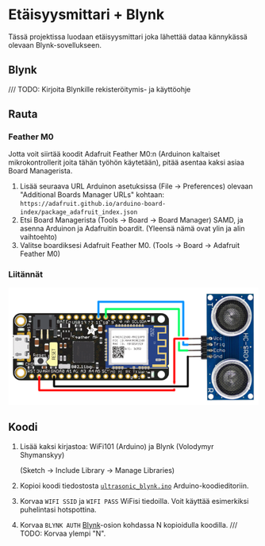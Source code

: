# Etäisyysmittari + Blynk
Tässä projektissa luodaan etäisyysmittari joka lähettää dataa kännykässä olevaan Blynk-sovellukseen.

## Blynk
/// TODO: Kirjoita Blynkille rekisteröitymis- ja käyttöohje

## Rauta
### Feather M0
Jotta voit siirtää koodit Adafruit Feather M0:n (Arduinon kaltaiset mikrokontrollerit joita tähän työhön käytetään), pitää asentaa kaksi asiaa Board Managerista.

1. Lisää seuraava URL Arduinon asetuksissa (File -> Preferences) olevaan "Additional Boards Manager URLs" kohtaan: `https://adafruit.github.io/arduino-board-index/package_adafruit_index.json`
2. Etsi Board Managerista (Tools -> Board -> Board Manager) SAMD, ja asenna Arduinon ja Adafruitin boardit. (Yleensä nämä ovat ylin ja alin vaihtoehto)
3. Valitse boardiksesi Adafruit Feather M0. (Tools -> Board -> Adafruit Feather M0)

### Liitännät
![Kuva liitännöistä](pins.png)

## Koodi
1. Lisää kaksi kirjastoa: WiFi101 (Arduino) ja Blynk (Volodymyr Shymanskyy)

   (Sketch -> Include Library -> Manage Libraries)
2. Kopioi koodi tiedostosta [`ultrasonic_blynk.ino`](ultasonic_blynk.ino) Arduino-koodieditoriin.
3. Korvaa `WIFI SSID` ja `WIFI PASS` WiFisi tiedoilla. Voit käyttää esimerkiksi puhelintasi hotspottina.
4. Korvaa `BLYNK AUTH` [Blynk](#blynk)-osion kohdassa N kopioidulla koodilla.
   /// TODO: Korvaa ylempi "N".
